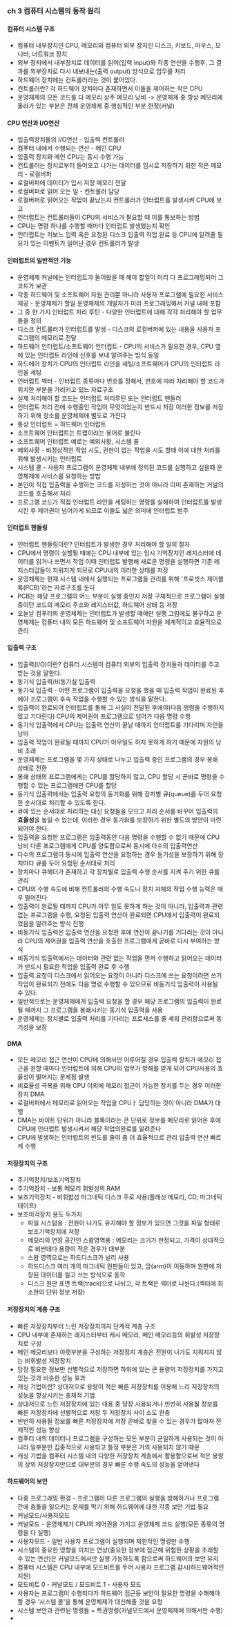 ### ch 3 컴퓨터 시스템의 동작 원리
#### 컴퓨터 시스템 구조
- 컴퓨터 내부장치인 CPU, 메모리와 컴퓨터 외부 장치인 디스크, 키보드, 마우스, 모니터, 너트워크 장치
- 외부 장치에서 내부장치로 데이터를 읽어(입력 input)와 각종 연산을 수행후, 그 결과를 외부장치로 다시 내보내는(출력 output) 방식으로 업무를 처리
- 하드웨어 장치에는 컨트롤러라는 것이 붙어있다.
- 컨트롤러란? 각 하드웨어 장치마다 존재하면서 이들을 제어하는 작은 CPU
- 운영체제의 모든 코드를 다 메모리 상주 메모리 낭비 -> 운영체제 중 항상 메모리에 올라가 있는 부분은 전체 운영체제 중 행심적인 부분 한정(커널)
#### CPU 연산과 I/O연산
- 입출럭장치들의 I/O연산 - 입출력 컨트롤러
- 컴푸터 내에서 수행되는 연산 - 메인 CPU
- 입출럭 장치와 메인 CPU는 동시 수행 가능
- 컨트롤러는 장치로부터 들어오고 나가는 데이터를 임시로 저장하기 위한 작은 메모리 - 로컬버퍼
- 로컬버퍼에 데이터가 입시 저장 메모리 전달
- 로컬버퍼로 읽어 오는 일 - 컨트롤러 담당
- 로컬버퍼로 읽어오는 작업이 끝났는지 컨트롤러가 인터럽트를 발생시켜 CPU에 보고
- 인터럽트는 컨트롤러들이 CPU의 서비스가 필요할 때 이를 통보하는 방법
- CPU는 명령 하나를 수행할 때마다 인터럽트 발생했는지 확인
- 인터럽트는 키보느 입력 혹은 요청된 디스크 입출력 작업 완료 등 CPU에 알려줄 필요가 있는 이벤트가 일어난 경우 컨트롤러가 발생
#### 인터럽트의 일반적인 기능
- 운영체제 커널에는 인터럽트가 들어왔을 때 해야 할일이 미리 다 프로그래밍되어 그 코드가 보관
- 각종 하드웨어 및 소프트웨어 자원 관리뿐 아니라 사용자 프로그램에 필요한 서비스 제공 - 운영체제가 할일 운영체제의 개발자가 미리 프로그래밍해서 커널 내에 포함
- 그 중 한 가지 인터럽트 처리 루틴 - 다양한 인터럽트에 대해 각각 처리해야 할 업무들을 정의
- 디스크 컨트롤러가 인터럽트를 발생 - 디스크의 로컬버퍼에 있는 내용을 사용자 프로그램의 메모리로 전달
- 하드웨어 인터럽트/소프트웨어 인터럽트 - CPU의 서비스가 필요한 경우, CPU 옆에 있는 인터럽트 라인에 신호를 보내 알려주는 방식 동일
- 하드에어 장치가 CPU의 인터럽트 라인을 세팅/소프트웨어가 CPU의 인터럽트 라인을 세팅
- 인터럽트 벡터 - 인터럽트 종류마다 번호를 정해서, 번호에 따라 처리해야 할 코드가 위치한 부분을 가리키고 있느 자료구조
- 실제 처리해야 할 코드는 인터럽트 처리루틴 또는 인터럽트 핸들러
- 인터럽트 처리 전에 수행중인 작업이 무엇이었는지 반드시 저장 이러한 정보를 저장하기 위해 장소를 운영체제에 별도로 가진다
- 통상 인터럽트 = 하드웨어 인터럽트
- 소프트웨어 인터럽트는 트랩이라는 용어로 불린다
- 소프트웨어 인터럽트 예로는 예외사황, 시스템 콜
- 예외사황 - 비정상적인 작업 시도, 권한이 없는 작업을 시도 할때 이에 대한 처리를 위해 발생시키는 인터럽트
- 시스템 콜 - 사용자 프로그램이 운영체제 내부에 정의된 코드를 실행하고 싶을때 운영체제에 서비스를 요청하는 방법
- 본인이 직접 입출력을 수행하는 코드를 자성하는 것이 아니라 이미 존재하는 커널의 코드를 호출해서 처리
- 프로그램 코드가 직접 인터럽트 라인을 세팅하는 명령를 실해하여 인터럽트를 발생시킨 후 제어권이 넘어가게 되므로 이들도 넓은 의미에 인터럽트 범주
#### 인터럽트 핸들링
- 인터럽트 핸들링이란? 인터럽트가 발생한 경우 처리해야 할 일의 절차
- CPU에서 명령이 실핼될 때에는 CPU 내부에 있는 임시 기억장치인 레지스터에 데이터를 읽거나 쓰면서 작업 이때 인터럽트 발행해 새로운 명령을 실행하면 기존 레지스터값들이 지워지게 되므로 CPU내의 이러한 상태를 저장
- 운영체제는 현재 시스템 내에서 실행되는 프로그램들 관리를 위해 '프로셋스 제어블록(PCB)'라는 자료구조를 둔다
- PCB는 해당 프로그램의 어느 부분이 실행 중인지 저장 구체적으로 프로그램이 실행 중이던 코드의 메모리 주소와 레지스터값, 하드웨어 상태 등 저장
- 오늘날 컴푸터의 운영체제는 인터럽트가 발생할 때에만 실행 그럼에도 불구하고 운영체제는 컴퓨터 내의 모든 하드웨어 및 소프트웨어 자원을 체계적이고 효율적으로 관리
#### 입출력 구조
- 입출력(I/O)이란? 컴퓨터 시스템이 컴퓨터 외부의 입출력 장치들과 데이터를 주고받는 것을 말한다.
- 동기식 입출력/비동기실 입출력
- 동기식 입출력 - 어떤 프로그램이 입출력을 요청을 했을 때 입출력 작업이 완료된 후에야 프로그램이 후속 작업을 수행할 수 있는 방식을 말한다.
- 입출력이 완료되어 인터럽트를 통해 그 사실이 전달된 후에야(다음 명령을 수행하지 않고 기다린다) CPU의 제어권이 프로그램으로 넘어가 다음 명령 수행
- 동기식 입출력에서 CPU는 입출력 연산이 끝날 때까지 인터럽트를 기다리며 자언을 낭비
- 입출력 작업이 완료될 때까지 CPU가 아무일도 하지 못하게 하기 때문에 자원의 낭비 초래
- 운영체제는 프로그램을 몇 가지 상태로 나누고 입출력 중인 프로그램의 경우 봉쇄 상태로 전환
- 봉쇄 상태의 프로그램에게는 CPU를 할당하지 않고, CPU 할당 시 곧바로 명령을 수행할 수 있는 프로그램에만 CPU를 할당
- 동기식 입출력에서는 입출력 요청의 동기화를 위해 장치별 큐(queue)를 두어 요청한 순서대로 처리할 수 있도록 한다.
- 큐에 있는 순서대로 처리하는 대신 요청들을 모으고 처리 순서를 바꾸어 입출력의 **효율성**을 높일 수 있는데, 이러한 경우 동기화를 보장하기 위한 별도의 방안이 마련되어야 한다.
- 입출력을 요청한 프로그램은 입출력동안 다음 명령을 수행할 수 없기 때문에 CPU 낭비 다른 프로그램에게 CPU를 양도함으로써 동시에 다수의 입출력연산 
- 다수의 프로그램이 동시에 입출력 연산을 요청하는 경우 동기성을 보장하기 위해 장치마다 큐를 두어 요청된 순서대로 처리
- 장치마다 큐헤더가 존재하고 각 장치별로 입출력 수행 순서를 지켜 주기 위한 큐를 관리
- CPU의 수행 속도에 비해 컨트롤러의 수행 속도나 장치 자체의 작업 수행 능력은 매우 떨어진다
- 입출력이 완료될 때까지 CPU가 아무 일도 못하게 하는 것이 아니라, 입출력과 관련 없는 프로그램을 수행, 요청된 입출력 연산이 완료되면 CPU에서 입출력이 완료되었음을 알려주는 방식 진행
- 비동기식 입출력은 입출력 연산을 요청한 후에 연산이 끝나기를 기다리는 것이 아니라 CPU의 제어권을 입출력 연산을 호출한 프로그램에게 곧바로 다시 부여하는 방식
- 비동기식 입출력에서는 데이터와 관련 없는 작업을 먼저 수행하고 읽어오는 데이터가 반드시 필요한 작업을 입출력 완료 후 수행
- 입출력 요청이 디스크에서 읽어오는 요청이 아니라 디스크에 쓰는 요청이라면 쓰기 작업이 완료되기 전에도 다음 명령 수행할 수 있으므로 비동기식 입출력이 사용될 수 있다.
- 일반적으로는 운영체제에게 입출력 요청을 할 경우 해당 프로그램의 입출력이 완료될 때까지 그 프로그램을 봉쇄시키는 동기식 입출력을 사용
- 운영체제는 장치별로 입출력 처리를 기다리는 프로세스를 줄 세워 관리함으로써 동기성을 보장
#### DMA
- 모든 메모리 접근 연산이 CPU에 의해서만 이루어질 경우 입출력 장치가 메모리 접근을 원할 때마다 인터럽트에 의해 CPU의 업무가 방해를 받게 되어 CPU사용의 효율성이 떨어지는 문제점 발생
- 비효율성 극복을 위해 CPU 이외에 메모리 접근이 가능한 장치를 두는 경우 이러한 장치 DMA
- 로컬버퍼에서 메모리로 읽어오는 작업을 CPUㅏ 담당하는 것이 아니라 DMA가 대행
- DMA는 바이트 단위가 아니라 블록이라는 큰 단위로 정보를 메모리로 읽어온 후에 CPU에 인터럽트 발생시켜서 해당 작업의완료를 알려준다
- CPU에 발생하는 인터럽트의 빈도를 줄여 좀 더 효율적으로 관리 입출력 연산 빠르게 수행
#### 저장장치의 구조
- 주기억장치/보조기억장치
- 주기억장치 - 보통 메모리 휘발성의 RAM
- 보조기억장치 - 비휘밠성 마그네틱 디스크 주로 사용(플래싯 메모리, CD, 마그네틱 테이프)
- 보조이걱장치 용도 두가지
  - 파일 시스텀용 : 전원이 나가도 유지해야 할 정보가 있으면 그것을 파일 형태로 보조기억장치에 저장
  - 메모리의 연장 공간인 스왑영역용 : 메모리는 크기가 한정되고, 가격이 상대적으로 비싼데다 용량이 적은 경우가 대부분
  - 스왑 영역으로는 하드디스크가 널리 사용
  - 하드디스크 여러 개의 마그네틱 원판들이 있고, 암(arm)이 이동하며 원판에 저장된 데이터를 일고 쓰는 방식으로 동작
  - 디스크 원판 표면 트랙(track)으로 나뉘고, 각 트랙은 섹터로 나뉜다.(섹터에 최소한의 단위 정보 저장)
#### 저장장치의 계층 구조
- 빠른 저장장치부터 느린 저장장치까지 단계적 계층 구조
- CPU 내부에 존재하는 레지스터부터 캐시 메모리, 메인 메모리등의 휘발성 저장장치로 구성
- 메인 메모리보다 아랫부분을 구성하는 저장장치 계층은 전원이 나가도 지워지지 않는 비휘발성 저장장치
- 당장 필요한 정보만 선별적으로 저장하면 하위에 있는 큰 용량의 저장장치를 가지고 있는 것과 비슷한 성능 효과
- 캐싱 기법이란? 상대저으로 용량이 적은 빠른 저장장치를 이용해 느리 저장장치의 성능을 향상시키는 총체적 기법
- 상대저으로 느린 저장장치에 있는 내용 중 당장 사용되거나 빈번히 사용될 정보를 빠른 저장장치에 선별적으로 저장 두 저장장치 사이 소도 완충
- 빈번히 사용될 정보를 빠른 저장장치에 저장 곧바로 찾을 수 있는 경우가 많아져 전제적인 성능 향상
- 컴푸터 내의 데이터나 프로그램을 구성하는 모든 부분이 균일하게 사용되는 것이 아니라 일부분만 집중적으로 사용되고 틍정 부분은 거의 사용되지 않기 때문
- 캐싱 기법을 컴푸터 시스템 내의 다양한 저장장치 계층에서 활용함으로써 적은 용량의 상위 저장장치만으로 대부분의 경우 빠른 수행 속도의 성능을 얻어낸다
#### 하드웨어의 보안
- 다중 프로그래밍 환경 - 프로그램이 다른 프로그램의 실행을 방해하거나 프로그램 간에 충돌을 일으키는 문제를 막기 위해 하드웨어에 대한 각종 보안 기법 필요
- 커널모드/사용자모드
- 커널모드 - 운영체제가 CPU의 제어권을 가지고 운영체제 코드 실행(모든 종류의 명령을 다 실행)
- 사용자모드 - 일반 사용자 프로그램이 실행되며 제한적인 명령만 수행
- 시스템의 중요한 영향을 미치는 연상(중요한 정보에 접근해 위험한 상황을 초래할 수 있는 연산)은 커널모드에서만 실행 가능하도록 함으로써 하드웨어의 보안 유지
- 컴퓨터 시스템은 CPU 내부에 모드비트를 두어 사용자 프로그램 감시(하드웨어적인 지원)
- 모드비트 0 - 커널모드 / 모드비트 1 - 사용자 모드
- 사용자는 프로그램이 수행되다가 하드웨어 접근등 보안이 필요한 명령을 수해해야 할 경우 '시스템 콜'을 통해 운영체제가 대신해줄 것을 요청
- 시스템 보안과 관련된 명령들 = 특권명령(커널모드에서 운영체제에 의해서만 수행)
- 
